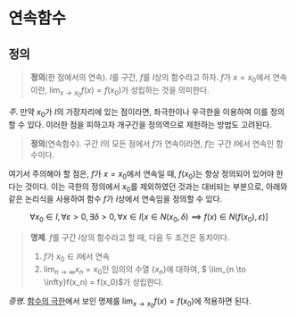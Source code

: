 <!---
title: "연속함수"
category: Mathematics
language: Korean
--->

# 연속함수

## 정의

> **정의**(한 점에서의 연속). $I$를 구간, $f$를 $I$상의 함수라고 하자.
> $f$가 $x=x_0$에서 연속이란, $\lim_{x\to x_0}f(x) = f(x_0)$가 성립하는 것을
> 의미한다.

*주*. 만약 $x_0$가 $I$의 가장자리에 있는 점이라면, 좌극한이나 우극한을 이용하여
이를 정의할 수 있다. 이러한 점을 피하고자 개구간을 정의역으로 제한하는 방법도 고려된다.

> **정의**(연속함수). 구간 $I$의 모든 점에서 $f$가 연속이라면,
> $f$는 구간 $I$에서 연속인 함수이다.

여기서 주의해야 할 점은, $f$가 $x=x_0$에서 연속일 때, $f(x_0)$는 항상
정의되어 있어야 한다는 것이다. 이는 극한의 정의에서 $x_0$를 제외하였던 것과는
대비되는 부분으로, 아래와 같은 논리식을 사용하여 함수 $f$가 $I$상에서 연속임을
정의할 수 있다.

$$
\forall x_0\in I,
\forall \varepsilon>0, \exists \delta > 0, \forall x\in I
\left[ x\in N(x_0,\delta) \implies f(x)\in N(f(x_0), \varepsilon) \right]
$$

> **명제**. $f$를 구간 $I$상의 함수라고 할 때, 다음 두 조건은 동치이다.
>
> 1. $f$가 $x_0\in I$에서 연속
> 1. $\lim_{n\to\infty}x_n = x_0$인 임의의 수열 $\left\{ x_n \right\}$에 대하여,
>    $ \lim_{n \to \infty}f(x_n) = f(x_0)$가 성립한다.

*증명*. [함수의 극한](./limit-function.html)에서 보인 명제를
$\lim_{x\to x_0} f(x) = f(x_0)$에 적용하면 된다.
